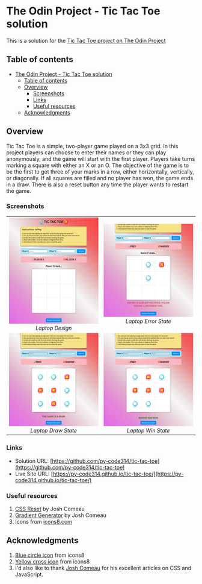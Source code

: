 # The Odin Project - Tic Tac Toe solution

This is a solution for the [Tic Tac Toe project on The Odin Project](https://www.theodinproject.com/lessons/node-path-javascript-tic-tac-toe)

## Table of contents

- [The Odin Project - Tic Tac Toe solution](#the-odin-project---tic-tac-toe-solution)
  - [Table of contents](#table-of-contents)
  - [Overview](#overview)
    - [Screenshots](#screenshots)
    - [Links](#links)
    - [Useful resources](#useful-resources)
  - [Acknowledgments](#acknowledgments)

## Overview

Tic Tac Toe is a simple, two-player game played on a 3x3 grid. In this project players can choose to enter their names or they can play anonymously, and the game will start with the first player. Players take turns marking a square with either an X or an O. The objective of the game is to be the first to get three of your marks in a row, either horizontally, vertically, or diagonally. If all squares are filled and no player has won, the game ends in a draw. There is also a reset button any time the player wants to restart the game.


### Screenshots

<table>
  <tr>
    <td align="center"><img src="./images/screenshots/screenshot-laptop.png" alt="Laptop Design"><br><em>Laptop Design</em></td>
    <td align="center"><img src="./images/screenshots/screenshot-error-state.png" alt="Laptop error state"><br><em>Laptop Error State</em></td>
  </tr>
  <tr>
    <td align="center"><img src="./images/screenshots/screenshot-draw-state.png" alt="Laptop draw state"><br><em>Laptop Draw State</em></td>
    <td align="center"><img src="./images/screenshots/screenshot-win-state.png" alt="Laptop win state"><br><em>Laptop Win State</em></td>
  </tr>
</table>


### Links

- Solution URL: [https://github.com/py-code314/tic-tac-toe](https://github.com/py-code314/tic-tac-toe)
- Live Site URL: [https://py-code314.github.io/tic-tac-toe/](https://py-code314.github.io/tic-tac-toe/)


### Useful resources

1. [CSS Reset](https://www.joshwcomeau.com/css/custom-css-reset/) by Josh Comeau
2. [Gradient Generator](https://www.joshwcomeau.com/gradient-generator/) by Josh Comeau
3. Icons from [icons8.com](https://icons8.com/icons)


## Acknowledgments

1. [Blue circle icon](https://icons8.com/icon/pqdu3v0h2ilE/circle) from icons8
2. [Yellow cross icon](https://icons8.com/icon/JBdPHdFxWGru/close-window) from icons8
3. I'd also like to thank [Josh Comeau](https://www.joshwcomeau.com/) for his excellent articles on CSS and JavaScript.
